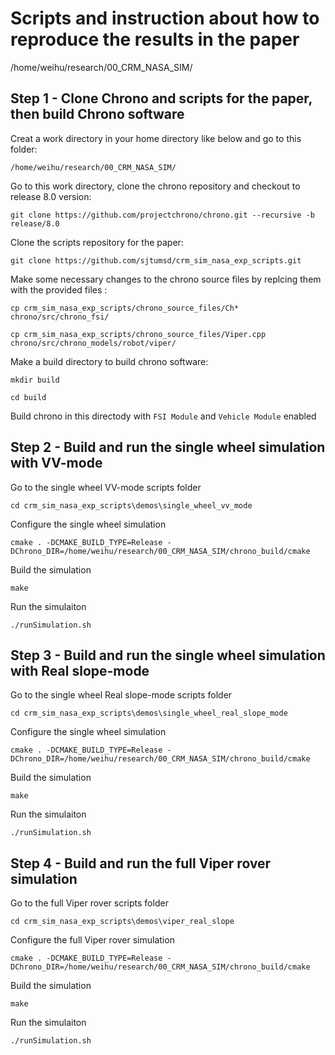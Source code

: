 # Scripts and instruction about how to reproduce the results in the paper

/home/weihu/research/00_CRM_NASA_SIM/



## Step 1 - Clone Chrono and scripts for the paper, then build Chrono software
Creat a work directory in your home directory like below and go to this folder: 

```/home/weihu/research/00_CRM_NASA_SIM/```

Go to this work directory, clone the chrono repository and checkout to release 8.0 version: 

```git clone https://github.com/projectchrono/chrono.git --recursive -b release/8.0```

Clone the scripts repository for the paper: 

```git clone https://github.com/sjtumsd/crm_sim_nasa_exp_scripts.git```

Make some necessary changes to the chrono source files by replcing them with the provided files : 

```cp crm_sim_nasa_exp_scripts/chrono_source_files/Ch* chrono/src/chrono_fsi/```

```cp crm_sim_nasa_exp_scripts/chrono_source_files/Viper.cpp chrono/src/chrono_models/robot/viper/```

Make a build directory to build chrono software:

```mkdir build```

```cd build```

Build chrono in this directody with ```FSI Module``` and ```Vehicle Module``` enabled


## Step 2 - Build and run the single wheel simulation with VV-mode
Go to the single wheel VV-mode scripts folder 

```cd crm_sim_nasa_exp_scripts\demos\single_wheel_vv_mode```

Configure the single wheel simulation 

```cmake . -DCMAKE_BUILD_TYPE=Release -DChrono_DIR=/home/weihu/research/00_CRM_NASA_SIM/chrono_build/cmake```

Build the simulation

```make```

Run the simulaiton

```./runSimulation.sh```


## Step 3 - Build and run the single wheel simulation with Real slope-mode
Go to the single wheel Real slope-mode scripts folder 

```cd crm_sim_nasa_exp_scripts\demos\single_wheel_real_slope_mode```

Configure the single wheel simulation 

```cmake . -DCMAKE_BUILD_TYPE=Release -DChrono_DIR=/home/weihu/research/00_CRM_NASA_SIM/chrono_build/cmake```

Build the simulation

```make```

Run the simulaiton

```./runSimulation.sh```

## Step 4 - Build and run the full Viper rover simulation
Go to the full Viper rover scripts folder 

```cd crm_sim_nasa_exp_scripts\demos\viper_real_slope```

Configure the full Viper rover simulation 

```cmake . -DCMAKE_BUILD_TYPE=Release -DChrono_DIR=/home/weihu/research/00_CRM_NASA_SIM/chrono_build/cmake```

Build the simulation

```make```

Run the simulaiton

```./runSimulation.sh```
